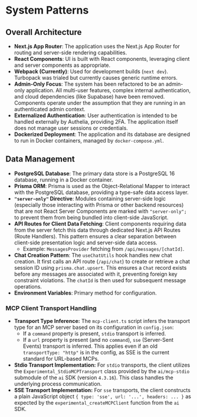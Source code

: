 # System Patterns

## Overall Architecture

-   **Next.js App Router**: The application uses the Next.js App Router for routing and server-side rendering capabilities.
-   **React Components**: UI is built with React components, leveraging client and server components as appropriate.
-   **Webpack (Currently)**: Used for development builds (`next dev`). Turbopack was trialed but currently causes generic runtime errors.
-   **Admin-Only Focus**: The system has been refactored to be an admin-only application. All multi-user features, complex internal authentication, and cloud dependencies (like Supabase) have been removed. Components operate under the assumption that they are running in an authenticated admin context.
-   **Externalized Authentication**: User authentication is intended to be handled externally by Authelia, providing 2FA. The application itself does not manage user sessions or credentials.
-   **Dockerized Deployment**: The application and its database are designed to run in Docker containers, managed by `docker-compose.yml`.

## Data Management

-   **PostgreSQL Database**: The primary data store is a PostgreSQL 16 database, running in a Docker container.
-   **Prisma ORM**: Prisma is used as the Object-Relational Mapper to interact with the PostgreSQL database, providing a type-safe data access layer.
-   **`"server-only"` Directive**: Modules containing server-side logic (especially those interacting with Prisma or other backend resources) that are not React Server Components are marked with `"server-only";` to prevent them from being bundled into client-side JavaScript.
-   **API Routes for Client Data Fetching**: Client components requiring data from the server fetch this data through dedicated Next.js API Routes (Route Handlers). This pattern ensures a clear separation between client-side presentation logic and server-side data access.
    - Example: `MessagesProvider` fetching from `/api/messages/[chatId]`.
-   **Chat Creation Pattern**: The `useChatUtils` hook handles new chat creation. It first calls an API route (`/api/chat`) to create or retrieve a chat session ID using `prisma.chat.upsert`. This ensures a `Chat` record exists before any messages are associated with it, preventing foreign key constraint violations. The `chatId` is then used for subsequent message operations.
-   **Environment Variables**: Primary method for configuration.

### MCP Client Transport Handling

-   **Transport Type Inference:** The `mcp-client.ts` script infers the transport type for an MCP server based on its configuration in `config.json`:
    -   If a `command` property is present, `stdio` transport is inferred.
    -   If a `url` property is present (and no `command`), `sse` (Server-Sent Events) transport is inferred. This applies even if an old `transportType: "http"` is in the config, as SSE is the current standard for URL-based MCPs.
-   **Stdio Transport Implementation:** For `stdio` transports, the client utilizes the `Experimental_StdioMCPTransport` class provided by the `ai/mcp-stdio` submodule of the `ai` SDK (version `4.3.16`). This class handles the underlying process communication.
-   **SSE Transport Implementation:** For `sse` transports, the client constructs a plain JavaScript object `{ type: 'sse', url: '...', headers: ... }` as expected by the `experimental_createMCPClient` function from the `ai` SDK.